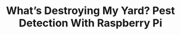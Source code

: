 ---
layout: externalpost
title: "What’s Destroying My Yard? Pest Detection With Raspberry Pi"
redirect_url: https://www.hackster.io/tjvantoll/what-s-destroying-my-yard-pest-detection-with-raspberry-pi-890c3a
publication_name: "Hackster"
publication_url: "https://www.hackster.io/"
---